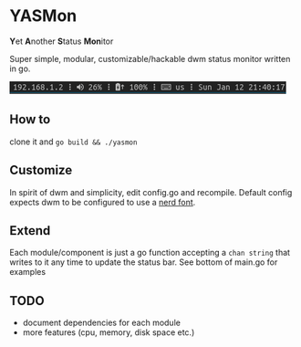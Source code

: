 # YASMon

**Y**et **A**nother **S**tatus **Mon**itor

Super simple, modular, customizable/hackable dwm status monitor written in go.

![Demo](https://raw.githubusercontent.com/maggisk/yasmon/master/demo.png)

## How to
clone it and `go build && ./yasmon`

## Customize
In spirit of dwm and simplicity, edit config.go and recompile.
Default config expects dwm to be configured to use a [nerd font](https://www.nerdfonts.com/font-downloads).

## Extend
Each module/component is just a go function accepting a `chan string` that writes to it any time to update the status bar.
See bottom of main.go for examples

## TODO
* document dependencies for each module
* more features (cpu, memory, disk space etc.)

